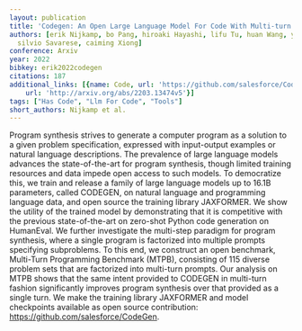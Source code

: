 ```yaml
---
layout: publication
title: 'Codegen: An Open Large Language Model For Code With Multi-turn Program Synthesis'
authors: [erik Nijkamp, bo Pang, hiroaki Hayashi, lifu Tu, huan Wang, yingbo Zhou,
  silvio Savarese, caiming Xiong]
conference: Arxiv
year: 2022
bibkey: erik2022codegen
citations: 187
additional_links: [{name: Code, url: 'https://github.com/salesforce/CodeGen'}, {name: Paper,
    url: 'http://arxiv.org/abs/2203.13474v5'}]
tags: ["Has Code", "Llm For Code", "Tools"]
short_authors: Nijkamp et al.
---
```

Program synthesis strives to generate a computer program as a solution to a
given problem specification, expressed with input-output examples or natural
language descriptions. The prevalence of large language models advances the
state-of-the-art for program synthesis, though limited training resources and
data impede open access to such models. To democratize this, we train and
release a family of large language models up to 16.1B parameters, called
CODEGEN, on natural language and programming language data, and open source the
training library JAXFORMER. We show the utility of the trained model by
demonstrating that it is competitive with the previous state-of-the-art on
zero-shot Python code generation on HumanEval. We further investigate the
multi-step paradigm for program synthesis, where a single program is factorized
into multiple prompts specifying subproblems. To this end, we construct an open
benchmark, Multi-Turn Programming Benchmark (MTPB), consisting of 115 diverse
problem sets that are factorized into multi-turn prompts. Our analysis on MTPB
shows that the same intent provided to CODEGEN in multi-turn fashion
significantly improves program synthesis over that provided as a single turn.
We make the training library JAXFORMER and model checkpoints available as open
source contribution: https://github.com/salesforce/CodeGen.